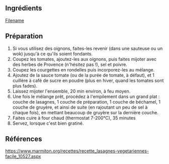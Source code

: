 
## Ingrédients

[Filename](../Ingredients/ingredients_lasagnes_vege.md ':include')

## Préparation

1. Si vous utilisez des oignons, faites-les revenir (dans une sauteuse ou un wok) jusqu'à ce qu'ils soient fondants.
1. Coupez les tomates, ajoutez-les aux oignons, puis faites mijoter avec des herbes de Provence (n'hésitez pas !), sel et poivre.
1. Coupez les courgettes en rondelles puis incorporez-les au mélange.
1. Ajoutez de la sauce tomate (ou de la purée de tomate, à défaut), et 1 cuillère à café de sucre en poudre (plus en hiver, quand les tomates sont plus fades).
1. Laissez mijoter l'ensemble, 20 min environ, à feu moyen.
1. Une fois le mélange prêt, procédez à l'empilement dans un grand plat : couche de lasagnes, 1 couche de préparation, 1 couche de béchamel, 1 couche de gruyère, et ainsi de suite (en rajoutant un peu de sel à chaque fois), en mettant beaucoup de gruyère sur la dernière couche.
1. Faites cuire à four chaud (thermostat 7-200°C), 35 minutes
1. Servez, lorsque c'est bien gratiné.

## Références

https://www.marmiton.org/recettes/recette_lasagnes-vegetariennes-facile_10527.aspx
